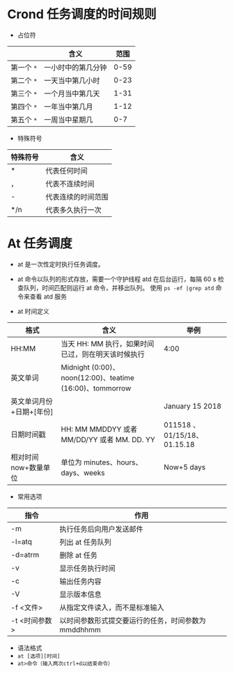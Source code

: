 # Crond 任务调度的时间规则
+ 占位符

|         | 含义        | 范围   |
| ------- | --------- | ---- |
| 第一个 `*` | 一小时中的第几分钟 | 0-59 |
| 第二个 `*` | 一天当中第几小时  | 0-23 |
| 第三个 `*` | 一个月当中第几天  | 1-31 |
| 第四个 `*` | 一年当中第几月   | 1-12 |
| 第五个 `*` | 一周当中星期几   | 0-7  |
+ 特殊符号
  

| 特殊符号 | 含义        |
| ---- | --------- |
| *    | 代表任何时间    |
| ，    | 代表不连续时间   |
| -    | 代表连续的时间范围 |
| */n  | 代表多久执行一次  |

# At 任务调度
+ at 是一次性定时执行任务调度。
+ at 命令以队列的形式存放，需要一个守护线程 atd 在后台运行，每隔 60 s 检查队列，时间匹配则运行 at 命令，并移出队列。
  使用 `ps -ef |grep atd` 命令来查看 atd 服务

+ at 时间定义
  

| 格式             | 含义                                                    | 举例                        |
| -------------- | ----------------------------------------------------- | ------------------------- |
| HH:MM          | 当天 HH: MM 执行，如果时间已过，则在明天该时候执行                         | 4:00                      |
| 英文单词           | Midnight (0:00)、noon(12:00)、teatime (16:00)、tommorrow |                           |
| 英文单词月份+日期+[年份] |                                                       | January 15 2018           |
| 日期时间戳          | HH: MM MMDDYY 或者 MM/DD/YY 或者 MM. DD. YY               | 011518 、01/15/18、01.15.18 |
| 相对时间 now+数量单位  | 单位为 minutes、hours、days、weeks                          | Now+5 days                |

+ 常用选项
  

| 指令        | 作用                             |
| --------- | ------------------------------ |
| -m        | 执行任务后向用户发送邮件                   |
| -l=atq    | 列出 at 任务队列                     |
| -d=atrm   | 删除 at 任务                       |
| -v        | 显示任务执行时间                       |
| -c        | 输出任务内容                         |
| -V        | 显示版本信息                         |
| -f <文件>   | 从指定文件读入，而不是标准输入                |
| -t <时间参数> | 以时间参数形式提交要运行的任务，时间参数为 mmddhhmm |
+ 语法格式
+ `at [选项][时间]`
+ `at>命令（输入两次ctrl+d以结束命令）`